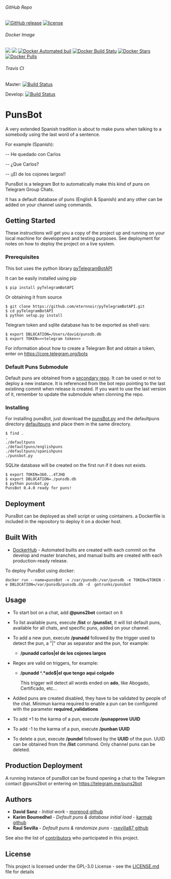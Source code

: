 ###### GitHub Repo
[![GitHub release](https://img.shields.io/github/release/morenod/punsbot.svg)]()
[![license](https://img.shields.io/github/license/morenod/punsbot.svg)]()
###### Docker Image
[![](https://images.microbadger.com/badges/image/gotrunks/punsbot:0.4.0.svg)](https://microbadger.com/images/gotrunks/punsbot:0.4.0 "Get your own image badge on microbadger.com")
[![](https://images.microbadger.com/badges/version/gotrunks/punsbot:0.4.0.svg)](https://microbadger.com/images/gotrunks/punsbot:0.4.0 "Get your own version badge on microbadger.com")
[![Docker Automated buil](https://img.shields.io/docker/automated/gotrunks/punsbot.svg)]()
[![Docker Build Statu](https://img.shields.io/docker/build/gotrunks/punsbot.svg)]()
[![Docker Stars](https://img.shields.io/docker/stars/gotrunks/punsbot.svg)]()
[![Docker Pulls](https://img.shields.io/docker/pulls/gotrunks/punsbot.svg)]()
###### Travis CI
Master: [![Build Status](https://travis-ci.org/morenod/punsBot.svg?branch=master)](https://travis-ci.org/morenod/punsBot)

Develop: [![Build Status](https://travis-ci.org/morenod/punsBot.svg?branch=develop)](https://travis-ci.org/morenod/punsBot)
# PunsBot

A very extended Spanish tradition is about to make puns when talking to a somebody using the last word of a sentence.

For example (Spanish):

-- He quedado con Carlos

-- ¿Que Carlos?

-- ¡¡El de los cojones largos!!


PunsBot is a telegram Bot to automatically make this kind of puns on Telegram Group Chats.

It has a default database of puns (English & Spanish) and any other can be added on your channel using commands.

## Getting Started

These instructions will get you a copy of the project up and running on your local machine for development and testing purposes. See deployment for notes on how to deploy the project on a live system.

### Prerequisites

This bot uses the python library [pyTelegramBotAPI](https://github.com/eternnoir/pyTelegramBotAPI)

It can be easily installed using pip

```
$ pip install pyTelegramBotAPI
```

Or obtaining it from source

```
$ git clone https://github.com/eternnoir/pyTelegramBotAPI.git
$ cd pyTelegramBotAPI
$ python setup.py install
```

Telegram token and sqlite database has to be exported as shell vars:

```
$ export DBLOCATION=/Users/david/punsdb.db
$ export TOKEN=<<telegram token>>
```

For information about how to create a Telegram Bot and obtain a token, enter on https://core.telegram.org/bots

### Default Puns Submodule

Default puns are obtained from a [secondary repo](https://github.com/morenod/defaultpuns). It can be used or not to deploy a new instance. It is referenced from the bot repo pointing to the last existinng commit when release is created. If you want to use the last version of it, remember to update the submodule when clonning the repo.

### Installing

For installing punsBot, just download the [punsBot.py](https://github.com/morenod/punsBot/blob/master/punsbot.py) and the defaultpuns directory [defaultpuns](https://github.com/morenod/defaultpuns) and place them in the same directory.

```
$ find .
.
./defaultpuns
./defaultpuns/englishpuns
./defaultpuns/spanishpuns
./punsbot.py
```

SQLite database will be created on the first run if it does not exists.

```
$ export TOKEN=360...4TJHQ
$ export DBLOCATION=./punsdb.db
$ python punsbot.py
PunsBot 0.4.0 ready for puns!
```

## Deployment

PunsBot can be deployed as shell script or using cointainers. a Dockerfile is included in the repository to deploy it on a docker host.

## Built With

* [DockerHub](https://hub.docker.com/r/gotrunks/punsbot/) - Automated builts are created with each commit on the develop and master branches, and manual builts are created with each production-ready release.

To deploy PunsBot using docker:

```
docker run --name=punsBot -v /var/punsdb:/var/punsdb -e TOKEN=$TOKEN -e DBLOCATION=/var/punsdb/punsdb.db -d  gotrunks/punsbot
```

## Usage

- To start bot on a chat, add **@puns2bot** contact on it
- To list available puns, execute **/list** or **/punslist**, it will list default puns, available for all chats, and specific puns, added on your channel.
- To add a new pun, execute **/punadd** followed by the trigger used to detect the pun, a "|" char as separator and the pun, for example:
  - **/punadd carlos|el de los cojones largos**
- Regex are valid on triggers, for example:
  - **/punadd ^.\*ado$|el que tengo aqui colgado**

    This trigger will detect all words ended on **ado**, like Abogado, Certificado, etc...

- Added puns are created disabled, they have to be validated by people of the chat. Minimun karma required to enable a pun can be configured with the parameter **required_validations**

- To add +1 to the karma of a pun, execute **/punapprove UUID**

- To add -1 to the karma of a pun, execute **/punban UUID**

- To delete a pun, execute **/pundel** followed by the **UUID** of the pun. UUID can be obtained from the **/list** command. Only channel puns can be deleted.

## Production Deployment

A running instance of punsBot can be found opening a chat to the Telegram contact @puns2bot or entering on https://telegram.me/puns2bot

## Authors

* **David Sanz** - *Initial work* - [morenod github](https://github.com/morenod)
* **Karim Boumedhel** - *Default puns & database initial load* - [karmab github](https://github.com/karmab)
* **Raul Sevilla** - *Default puns & randomize puns* - [rsevilla87 github](https://github.com/rsevilla87)

See also the list of [contributors](https://github.com/morenod/punsBot/graphs/contributors) who participated in this project.

## License

This project is licensed under the GPL-3.0 License - see the [LICENSE.md](LICENSE.md) file for details
